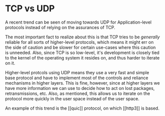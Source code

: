 # TCP vs UDP
A recent trend can be seen of moving towards UDP for Application-level protocols instead of relying on the assurances of TCP.

The most important fact to realize about this is that TCP tries to be *generally* reliable for all sorts of higher-level protocols, which means it might err on the side of caution and be slower for certain use-cases where this caution is unneeded. Also, since TCP is so low-level, it's development is closely tied to the kernel of the operating system it resides on, and thus harder to iterate on it.

Higher-level protcols using UDP means they use a very fast and simple base protocol and have to implement most of the controls and reliance mechanisms in higher layers. This is fine, however, since at higher layers we have more information we can use to decide how to act on lost packages, retransmissions, etc. Also, as mentioned, this allows us to iterate on the protocol more quickly in the user space instead of the user space.

An example of this trend is the [[quic]] protocol, on which [[http3]] is based.
